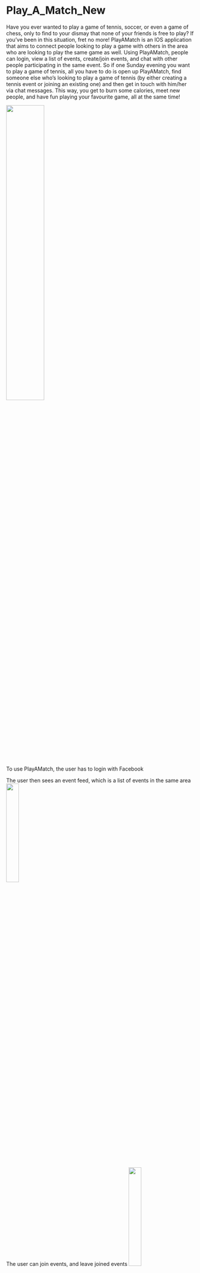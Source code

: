 # Play_A_Match_New

 
Have you ever wanted to play a game of tennis, soccer, or even a game of chess, only to find to your dismay that none of your friends is free to play? If you’ve been in this situation, fret no more! PlayAMatch is an IOS application that aims to connect people looking to play a game with others in the area who are looking to play the same game as well. Using PlayAMatch, people can login, view a list of events, create/join events, and chat with other people participating in the same event. So if one Sunday evening you want to play a game of tennis, all you have to do is open up PlayAMatch, find someone else who’s looking to play a game of tennis (by either creating a tennis event or joining an existing one) and then get in touch with him/her via chat messages. This way, you get to burn some calories, meet new people, and have fun playing your favourite game, all at the same time!

<img src="https://cloud.githubusercontent.com/assets/19261266/18758114/538a0e40-8129-11e6-979a-c72ec767df27.jpg" width="45%"></img> 

To use PlayAMatch,  the user has to login with Facebook

The user then sees an event feed, which is a list of events in the same area
<img src="https://cloud.githubusercontent.com/assets/19261266/18759385/db212b2c-812e-11e6-8bdd-bb9f8e014241.png" width="26%"></img> 

The user can join events, and leave joined events
<img src="https://cloud.githubusercontent.com/assets/19261266/18758336/2c718b34-812a-11e6-9f3d-803c41bd5ecf.png" width="26%"></img> <img src="https://cloud.githubusercontent.com/assets/19261266/18758338/30490566-812a-11e6-8753-1e8b79c2743b.png" width="26%"></img> 

The user can also create events with details 
<img src="https://cloud.githubusercontent.com/assets/19261266/18758398/85d0c42e-812a-11e6-9b37-251ad7920852.png" width="26%"></img> <img src="https://cloud.githubusercontent.com/assets/19261266/18758402/89b46898-812a-11e6-9c16-71c278c279e0.png" width="26%"></img> 

A user who creates an event can update an event, manage users joined, and delete the event
<img src="https://cloud.githubusercontent.com/assets/19261266/18758663/83040548-812b-11e6-9d9b-8b9cc9d251ce.png" width="26%"></img> <img src="https://cloud.githubusercontent.com/assets/19261266/18758652/7bdfa9de-812b-11e6-9497-4818866e162d.png" width="26%"></img> 

CRUD operations on events update in REAL TIME on all devices (we used Firebase)

Every event is equipped with a group chat between all the members of the event
<img src="https://cloud.githubusercontent.com/assets/19261266/18758821/391b5d54-812c-11e6-93b2-be278f335111.png" width="26%"></img> <img src="https://cloud.githubusercontent.com/assets/19261266/18758827/3cad0db4-812c-11e6-9a34-6ab82efe71f2.png" width="26%"></img> 

And finally, every user can view his profile, and all events joined/created

<img src="https://cloud.githubusercontent.com/assets/19261266/18758922/a079d732-812c-11e6-859f-acf75f232b0c.png" width="26%"></img> 


A slightly outdated video demonstration: https://youtu.be/JtKUm6aFqUM
